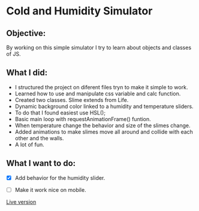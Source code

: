 # Cold and Humidity Simulator


## Objective:
 By working on this simple simulator I try to learn about objects and classes of JS.

## What I did:
 - I structured the project on diferent files tryn to make it simple to work.
 - Learned how to use and manipulate css variable and calc function.
 - Created two classes. Slime extends from Life.
 - Dynamic background color linked to a humidity and temperature sliders.
 - To do that I found easiest use HSL();
 - Basic main loop with requestAnimationFrame() funtion.
 - When temperature change the behavior and size of the slimes change.
 - Added animations to make slimes move all around and collide with each other and the walls.
 - A lot of fun.

## What I want to do:
 - [x] Add behavior for the humidity slider.
 - [ ] Make it work nice on mobile.


[Live version](https://tanisjam.github.io/cold-humidity-sim/)